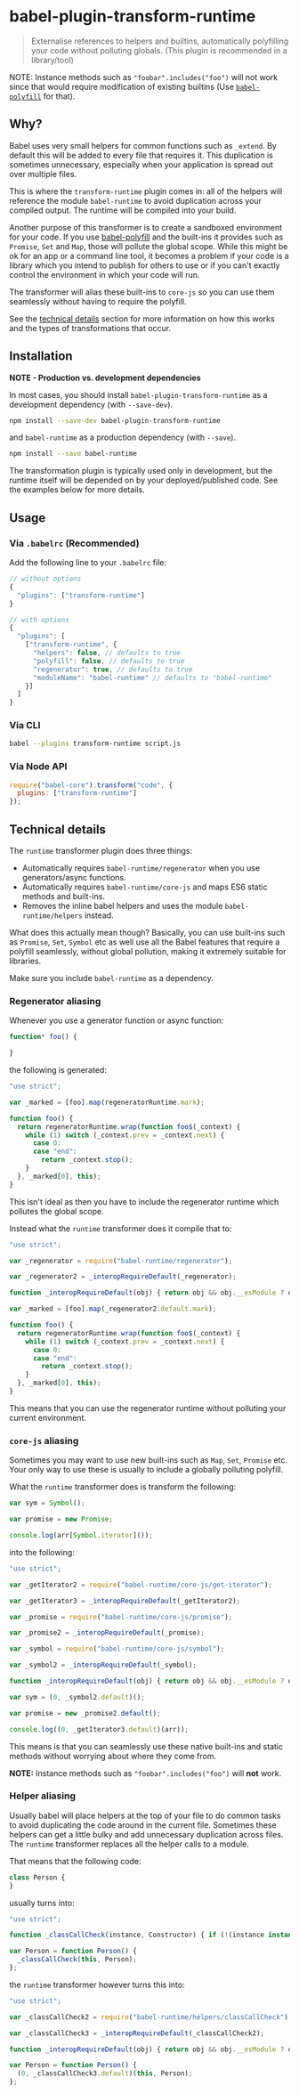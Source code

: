 # babel-plugin-transform-runtime

> Externalise references to helpers and builtins, automatically polyfilling your code without polluting globals. (This plugin is recommended in a library/tool)

NOTE: Instance methods such as `"foobar".includes("foo")` will not work since that would require modification of existing builtins (Use [`babel-polyfill`](http://babeljs.io/docs/usage/polyfill) for that).

## Why?

Babel uses very small helpers for common functions such as `_extend`. By default this will be added to every file that requires it. This duplication is sometimes unnecessary, especially when your application is spread out over multiple files.

This is where the `transform-runtime` plugin comes in: all of the helpers will reference the module `babel-runtime` to avoid duplication across your compiled output. The runtime will be compiled into your build.

Another purpose of this transformer is to create a sandboxed environment for your code. If you use [babel-polyfill](http://babeljs.io/docs/usage/polyfill/) and the built-ins it provides such as `Promise`, `Set` and `Map`, those will pollute the global scope. While this might be ok for an app or a command line tool, it becomes a problem if your code is a library which you intend to publish for others to use or if you can't exactly control the environment in which your code will run.

The transformer will alias these built-ins to `core-js` so you can use them seamlessly without having to require the polyfill.

See the [technical details](#technical-details) section for more information on how this works and the types of transformations that occur.

## Installation

**NOTE - Production vs. development dependencies**

In most cases, you should install `babel-plugin-transform-runtime` as a development dependency (with `--save-dev`).

```sh
npm install --save-dev babel-plugin-transform-runtime
```

and `babel-runtime` as a production dependency (with `--save`).

```sh
npm install --save babel-runtime
```

The transformation plugin is typically used only in development, but the runtime itself will be depended on by your deployed/published code. See the examples below for more details.

## Usage

### Via `.babelrc` (Recommended)

Add the following line to your `.babelrc` file:

```js
// without options
{
  "plugins": ["transform-runtime"]
}

// with options
{
  "plugins": [
    ["transform-runtime", {
      "helpers": false, // defaults to true
      "polyfill": false, // defaults to true
      "regenerator": true, // defaults to true
      "moduleName": "babel-runtime" // defaults to "babel-runtime"
    }]
  ]
}
```

### Via CLI

```sh
babel --plugins transform-runtime script.js
```

### Via Node API

```javascript
require("babel-core").transform("code", {
  plugins: ["transform-runtime"]
});
```

## Technical details

The `runtime` transformer plugin does three things:

* Automatically requires `babel-runtime/regenerator` when you use generators/async functions.
* Automatically requires `babel-runtime/core-js` and maps ES6 static methods and built-ins.
* Removes the inline babel helpers and uses the module `babel-runtime/helpers` instead.

What does this actually mean though? Basically, you can use built-ins such as `Promise`, `Set`, `Symbol` etc as well use all the Babel features that require a polyfill seamlessly, without global pollution, making it extremely suitable for libraries.

Make sure you include `babel-runtime` as a dependency.

### Regenerator aliasing

Whenever you use a generator function or async function:

```javascript
function* foo() {

}
```

the following is generated:

```javascript
"use strict";

var _marked = [foo].map(regeneratorRuntime.mark);

function foo() {
  return regeneratorRuntime.wrap(function foo$(_context) {
    while (1) switch (_context.prev = _context.next) {
      case 0:
      case "end":
        return _context.stop();
    }
  }, _marked[0], this);
}
```

This isn't ideal as then you have to include the regenerator runtime which
pollutes the global scope.

Instead what the `runtime` transformer does it compile that to:

```javascript
"use strict";

var _regenerator = require("babel-runtime/regenerator");

var _regenerator2 = _interopRequireDefault(_regenerator);

function _interopRequireDefault(obj) { return obj && obj.__esModule ? obj : { default: obj }; }

var _marked = [foo].map(_regenerator2.default.mark);

function foo() {
  return regeneratorRuntime.wrap(function foo$(_context) {
    while (1) switch (_context.prev = _context.next) {
      case 0:
      case "end":
        return _context.stop();
    }
  }, _marked[0], this);
}
```

This means that you can use the regenerator runtime without polluting your current environment.

### `core-js` aliasing

Sometimes you may want to use new built-ins such as `Map`, `Set`, `Promise` etc. Your only way
to use these is usually to include a globally polluting polyfill.

What the `runtime` transformer does is transform the following:

```javascript
var sym = Symbol();

var promise = new Promise;

console.log(arr[Symbol.iterator]());
```

into the following:

```javascript
"use strict";

var _getIterator2 = require("babel-runtime/core-js/get-iterator");

var _getIterator3 = _interopRequireDefault(_getIterator2);

var _promise = require("babel-runtime/core-js/promise");

var _promise2 = _interopRequireDefault(_promise);

var _symbol = require("babel-runtime/core-js/symbol");

var _symbol2 = _interopRequireDefault(_symbol);

function _interopRequireDefault(obj) { return obj && obj.__esModule ? obj : { default: obj }; }

var sym = (0, _symbol2.default)();

var promise = new _promise2.default();

console.log((0, _getIterator3.default)(arr));
```

This means is that you can seamlessly use these native built-ins and static methods
without worrying about where they come from.

**NOTE:** Instance methods such as `"foobar".includes("foo")` will **not** work.

### Helper aliasing

Usually babel will place helpers at the top of your file to do common tasks to avoid
duplicating the code around in the current file. Sometimes these helpers can get a
little bulky and add unnecessary duplication across files. The `runtime`
transformer replaces all the helper calls to a module.

That means that the following code:

```javascript
class Person {
}
```

usually turns into:

```javascript
"use strict";

function _classCallCheck(instance, Constructor) { if (!(instance instanceof Constructor)) { throw new TypeError("Cannot call a class as a function"); } }

var Person = function Person() {
  _classCallCheck(this, Person);
};
```

the `runtime` transformer however turns this into:

```javascript
"use strict";

var _classCallCheck2 = require("babel-runtime/helpers/classCallCheck");

var _classCallCheck3 = _interopRequireDefault(_classCallCheck2);

function _interopRequireDefault(obj) { return obj && obj.__esModule ? obj : { default: obj }; }

var Person = function Person() {
  (0, _classCallCheck3.default)(this, Person);
};
```
